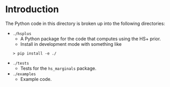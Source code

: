 # Introduction

The Python code in this directory is broken up into the following directories:

* `./hsplus`
  * A Python package for the code that computes using the HS+ prior.
  * Install in development mode with something like
  ```
  > pip install -e ./
  ```
* `./tests`
  * Tests for the `hs_marginals` package.
* `./examples`
  * Example code.
